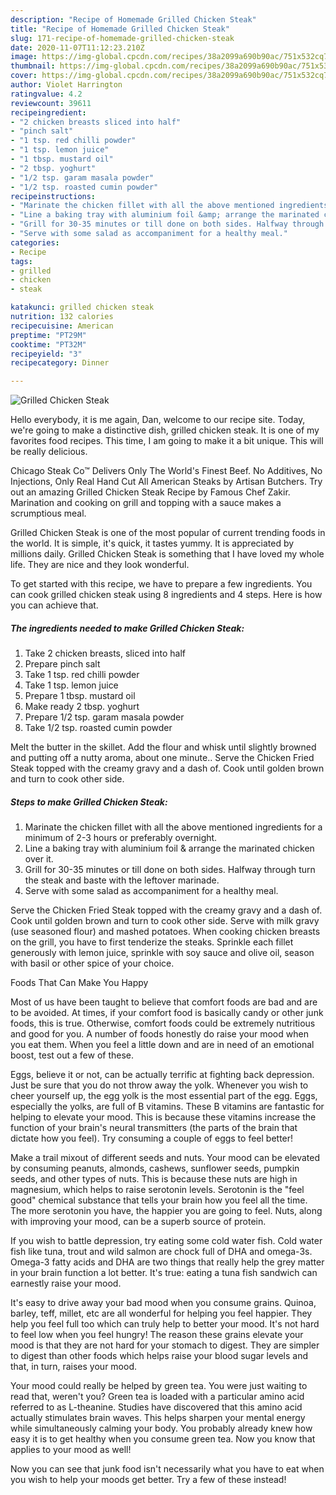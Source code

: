 ```yaml
---
description: "Recipe of Homemade Grilled Chicken Steak"
title: "Recipe of Homemade Grilled Chicken Steak"
slug: 171-recipe-of-homemade-grilled-chicken-steak
date: 2020-11-07T11:12:23.210Z
image: https://img-global.cpcdn.com/recipes/38a2099a690b90ac/751x532cq70/grilled-chicken-steak-recipe-main-photo.jpg
thumbnail: https://img-global.cpcdn.com/recipes/38a2099a690b90ac/751x532cq70/grilled-chicken-steak-recipe-main-photo.jpg
cover: https://img-global.cpcdn.com/recipes/38a2099a690b90ac/751x532cq70/grilled-chicken-steak-recipe-main-photo.jpg
author: Violet Harrington
ratingvalue: 4.2
reviewcount: 39611
recipeingredient:
- "2 chicken breasts sliced into half"
- "pinch salt"
- "1 tsp. red chilli powder"
- "1 tsp. lemon juice"
- "1 tbsp. mustard oil"
- "2 tbsp. yoghurt"
- "1/2 tsp. garam masala powder"
- "1/2 tsp. roasted cumin powder"
recipeinstructions:
- "Marinate the chicken fillet with all the above mentioned ingredients for a minimum of 2-3 hours or preferably overnight."
- "Line a baking tray with aluminium foil &amp; arrange the marinated chicken over it."
- "Grill for 30-35 minutes or till done on both sides. Halfway through turn the steak and baste with the leftover marinade."
- "Serve with some salad as accompaniment for a healthy meal."
categories:
- Recipe
tags:
- grilled
- chicken
- steak

katakunci: grilled chicken steak 
nutrition: 132 calories
recipecuisine: American
preptime: "PT29M"
cooktime: "PT32M"
recipeyield: "3"
recipecategory: Dinner

---
```



![Grilled Chicken Steak](https://img-global.cpcdn.com/recipes/38a2099a690b90ac/751x532cq70/grilled-chicken-steak-recipe-main-photo.jpg)

Hello everybody, it is me again, Dan, welcome to our recipe site. Today, we're going to make a distinctive dish, grilled chicken steak. It is one of my favorites food recipes. This time, I am going to make it a bit unique. This will be really delicious.

Chicago Steak Co™ Delivers Only The World&#39;s Finest Beef. No Additives, No Injections, Only Real Hand Cut All American Steaks by Artisan Butchers. Try out an amazing Grilled Chicken Steak Recipe by Famous Chef Zakir. Marination and cooking on grill and topping with a sauce makes a scrumptious meal.

Grilled Chicken Steak is one of the most popular of current trending foods in the world. It is simple, it's quick, it tastes yummy. It is appreciated by millions daily. Grilled Chicken Steak is something that I have loved my whole life. They are nice and they look wonderful.


To get started with this recipe, we have to prepare a few ingredients. You can cook grilled chicken steak using 8 ingredients and 4 steps. Here is how you can achieve that.

<!--inarticleads1-->

##### The ingredients needed to make Grilled Chicken Steak:

1. Take 2 chicken breasts, sliced into half
1. Prepare pinch salt
1. Take 1 tsp. red chilli powder
1. Take 1 tsp. lemon juice
1. Prepare 1 tbsp. mustard oil
1. Make ready 2 tbsp. yoghurt
1. Prepare 1/2 tsp. garam masala powder
1. Take 1/2 tsp. roasted cumin powder


Melt the butter in the skillet. Add the flour and whisk until slightly browned and putting off a nutty aroma, about one minute.. Serve the Chicken Fried Steak topped with the creamy gravy and a dash of. Cook until golden brown and turn to cook other side. 

<!--inarticleads2-->

##### Steps to make Grilled Chicken Steak:

1. Marinate the chicken fillet with all the above mentioned ingredients for a minimum of 2-3 hours or preferably overnight.
1. Line a baking tray with aluminium foil &amp; arrange the marinated chicken over it.
1. Grill for 30-35 minutes or till done on both sides. Halfway through turn the steak and baste with the leftover marinade.
1. Serve with some salad as accompaniment for a healthy meal.


Serve the Chicken Fried Steak topped with the creamy gravy and a dash of. Cook until golden brown and turn to cook other side. Serve with milk gravy (use seasoned flour) and mashed potatoes. When cooking chicken breasts on the grill, you have to first tenderize the steaks. Sprinkle each fillet generously with lemon juice, sprinkle with soy sauce and olive oil, season with basil or other spice of your choice. 

Foods That Can Make You Happy


Most of us have been taught to believe that comfort foods are bad and are to be avoided. At times, if your comfort food is basically candy or other junk foods, this is true. Otherwise, comfort foods could be extremely nutritious and good for you. A number of foods honestly do raise your mood when you eat them. When you feel a little down and are in need of an emotional boost, test out a few of these.

Eggs, believe it or not, can be actually terrific at fighting back depression. Just be sure that you do not throw away the yolk. Whenever you wish to cheer yourself up, the egg yolk is the most essential part of the egg. Eggs, especially the yolks, are full of B vitamins. These B vitamins are fantastic for helping to elevate your mood. This is because these vitamins increase the function of your brain's neural transmitters (the parts of the brain that dictate how you feel). Try consuming a couple of eggs to feel better!

Make a trail mixout of different seeds and nuts. Your mood can be elevated by consuming peanuts, almonds, cashews, sunflower seeds, pumpkin seeds, and other types of nuts. This is because these nuts are high in magnesium, which helps to raise serotonin levels. Serotonin is the "feel good" chemical substance that tells your brain how you feel all the time. The more serotonin you have, the happier you are going to feel. Nuts, along with improving your mood, can be a superb source of protein.

If you wish to battle depression, try eating some cold water fish. Cold water fish like tuna, trout and wild salmon are chock full of DHA and omega-3s. Omega-3 fatty acids and DHA are two things that really help the grey matter in your brain function a lot better. It's true: eating a tuna fish sandwich can earnestly raise your mood. 

It's easy to drive away your bad mood when you consume grains. Quinoa, barley, teff, millet, etc are all wonderful for helping you feel happier. They help you feel full too which can truly help to better your mood. It's not hard to feel low when you feel hungry! The reason these grains elevate your mood is that they are not hard for your stomach to digest. They are simpler to digest than other foods which helps raise your blood sugar levels and that, in turn, raises your mood.

Your mood could really be helped by green tea. You were just waiting to read that, weren't you? Green tea is loaded with a particular amino acid referred to as L-theanine. Studies have discovered that this amino acid actually stimulates brain waves. This helps sharpen your mental energy while simultaneously calming your body. You probably already knew how easy it is to get healthy when you consume green tea. Now you know that applies to your mood as well!

Now you can see that junk food isn't necessarily what you have to eat when you wish to help your moods get better. Try a few of these instead!

